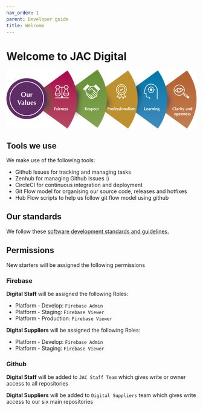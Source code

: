 ```yaml
---
nav_order: 1
parent: Developer guide
title: Welcome
---
```


# Welcome to JAC Digital

![JAC values](images/jac-values.png)

## Tools we use

We make use of the following tools:
- Github Issues for tracking and managing tasks
- Zenhub for managing Github Issues :)
- CircleCI for continuous integration and deployment
- Git Flow model for organising our source code, releases and hotfixes
- Hub Flow scripts to help us follow git flow model using github

## Our standards

We follow these [software development standards and guidelines.](https://docs.google.com/document/d/1nf4zyu-QTZmwqNylOQjZq2dTVeVSQBRlZNj3uEyerRc)


## Permissions

New starters will be assigned the following permissions

### Firebase

**Digital Staff** will be assigned the following Roles:

- Platform - Develop: `Firebase Admin`
- Platform - Staging: `Firebase Viewer`
- Platform - Production: `Firebase Viewer`

**Digital Suppliers** will be assigned the following Roles:

- Platform - Develop: `Firebase Admin`
- Platform - Staging: `Firebase Viewer`

### Github

**Digital Staff** will be added to `JAC Staff Team` which gives write or owner access to all repositories

**Digital Suppliers** will be added to `Digital Suppliers` team which gives write access to our six main repositories
